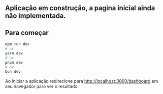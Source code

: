 ## Aplicação em construção, a pagina inicial ainda não implementada.

## Para começar

```bash
npm run dev
# or
yarn dev
# or
pnpm dev
# or
bun dev
```

Ao iniciar a aplicação redirecione para [http://localhost:3000/dashboard](http://localhost:3000/dashboard) em seu navegador para ver o resultado.


